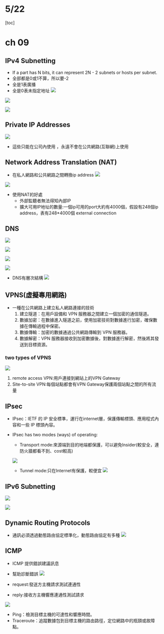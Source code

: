 # 5/22
[toc]
# ch 09
## IPv4 Subnetting
- If a part has N bits, it can represent 2N - 2 subnets or hosts per subnet.
- 全部都是0或1不算，所以要-2
- 全是1表廣播
- 全是0表未指定地址
![](https://s3-ap-northeast-1.amazonaws.com/g0v-hackmd-images/uploads/upload_29c1dbc36ee14be081e3765a59b74bf5.png)

![](https://s3-ap-northeast-1.amazonaws.com/g0v-hackmd-images/uploads/upload_1093de98d4feea55f8f84b43bfa3550d.png)

![](https://s3-ap-northeast-1.amazonaws.com/g0v-hackmd-images/uploads/upload_622401521d7abed0e66f3bf969f942d7.png)



## Private IP Addresses
![](https://s3-ap-northeast-1.amazonaws.com/g0v-hackmd-images/uploads/upload_50ffcbd3e8942cd050cde6476f8744b7.png)

- 這些只能在公司內使用 ，永遠不會在公共網路(互聯網)上使用

## Network Address Translation (NAT)
- 在私人網路和公共網路之間轉換ip address
![](https://s3-ap-northeast-1.amazonaws.com/g0v-hackmd-images/uploads/upload_9b1e3fbbe8e7bb7ce1d9fca52b4c2f9e.png)

![](https://s3-ap-northeast-1.amazonaws.com/g0v-hackmd-images/uploads/upload_dd8367551376b07cd903db7944f7539c.png)

- 使用NAT的好處
    - 外部監聽者無法得知內部IP
    - 擴大可用IP地址的數量:一個ip可用的port大約有4000個，假設有248個ip address，表有248*4000個 external connection

## DNS

![](https://s3-ap-northeast-1.amazonaws.com/g0v-hackmd-images/uploads/upload_b41cf56e07cb4af8a3b00f9934de5b89.png)

![](https://s3-ap-northeast-1.amazonaws.com/g0v-hackmd-images/uploads/upload_33c165a7a03f583bc118c7286e891a21.png)

![](https://s3-ap-northeast-1.amazonaws.com/g0v-hackmd-images/uploads/upload_1b4912daacbc28829fe7d08dab35b2ac.png)

![](https://s3-ap-northeast-1.amazonaws.com/g0v-hackmd-images/uploads/upload_ea9d4f0f1f3bfaa42c9fad58e1ed2e42.png)

- DNS有層次結構
![](https://s3-ap-northeast-1.amazonaws.com/g0v-hackmd-images/uploads/upload_0ac6d5e14e55b783e6e06e3212b8a876.png)

## VPNS(虛擬專用網路)
- 一種在公共網路上建立私人網路連接的技術
    1. 建立隧道：在用戶設備和 VPN 服務器之間建立一個加密的通信隧道。
    2. 數據加密：在數據進入隧道之前，使用加密技術對數據進行加密，確保數據在傳輸過程中保密。
    3. 數據傳輸：加密的數據通過公共網路傳輸到 VPN 服務器。
    4. 數據解密：VPN 服務器接收到加密數據後，對數據進行解密，然後將其發送到目標資源。
### two types of VPNS
![](https://s3-ap-northeast-1.amazonaws.com/g0v-hackmd-images/uploads/upload_38588593bb6cdaa34f3c0ef251a9b99c.png)
1. remote access VPN:用戶連接到網站上的VPN Gateway
2. Site-to-site VPN:每個站點都會有VPN Gateway保護兩個站點之間的所有流量
## IPsec
- IPsec：IETF 的 IP 安全標準，運行在internet層，保護傳輸標頭、應用程式內容和一些 IP 標頭內容。
- IPsec has two modes (ways) of operating:
    - Transport mode:來源端到目的地端都保護，可以避免Insider(較安全，連防火牆都看不到、cost較高)

    ![](https://s3-ap-northeast-1.amazonaws.com/g0v-hackmd-images/uploads/upload_144ef94b3610c0515aa3c68450d58d55.png)

    - Tunnel mode:只在Internet有保護，較便宜
    ![](https://s3-ap-northeast-1.amazonaws.com/g0v-hackmd-images/uploads/upload_ae9b70dc49fdff8e802d0540d4948d4f.png)
    
## IPv6 Subnetting
![](https://s3-ap-northeast-1.amazonaws.com/g0v-hackmd-images/uploads/upload_5c0315d2a8f42d586b24809e666fa5c7.png)


![](https://s3-ap-northeast-1.amazonaws.com/g0v-hackmd-images/uploads/upload_91c4dcca2a9e0eba8aef80a80ca4bf99.png)

## Dynamic Routing Protocols
- 通訊必須透過動態路由協定標準化，動態路由協定有多種
![](https://s3-ap-northeast-1.amazonaws.com/g0v-hackmd-images/uploads/upload_077796d8ec87e23beec139ec7b977020.png)

## ICMP
- ICMP 提供錯誤建議訊息
- 幫助診斷錯誤
![](https://s3-ap-northeast-1.amazonaws.com/g0v-hackmd-images/uploads/upload_dee6d65c3e3fe96f3a20eb4355ccec3b.png)

- request:發送方主機請求測試連通性
- reply:接收方主機響應連通性測試請求

![](https://s3-ap-northeast-1.amazonaws.com/g0v-hackmd-images/uploads/upload_307378d8377433f2d557bab00da11a51.png)

- Ping：檢測目標主機的可達性和響應時間。
- Traceroute：追蹤數據包到目標主機的路由路徑，定位網路中的瓶頸或故障點。
